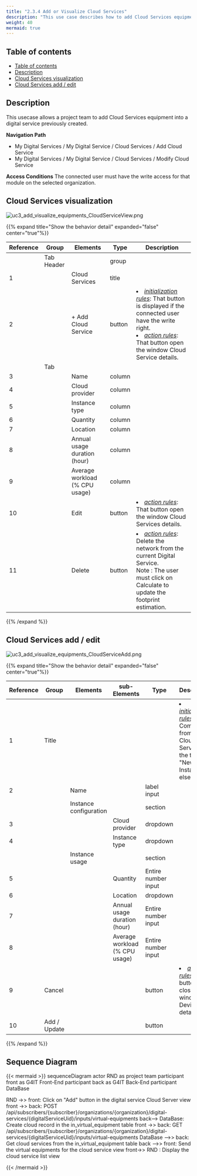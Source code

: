 ```yaml
---
title: "2.3.4 Add or Visualize Cloud Services"
description: "This use case describes how to add Cloud Services equipments to a digital service"
weight: 40
mermaid: true
---
```


## Table of contents

-   [Table of contents](#table-of-contents)
-   [Description](#description)
-   [Cloud Services visualization](#cloud-services-visualization)
-   [Cloud Services add / edit](#cloud-services-add--edit)

## Description

This usecase allows a project team to add Cloud Services equipment into a digital service previously created.

**Navigation Path**

-   My Digital Services / My Digital Service / Cloud Services / Add Cloud Service
-   My Digital Services / My Digital Service / Cloud Services / Modify Cloud Service

**Access Conditions**
The connected user must have the write access for that module on the selected organization.

## Cloud Services visualization

![uc3_add_visualize_equipments_CloudServiceView.png](../../images/uc3_add_visualize_equipments_CloudServiceView.png)

{{% expand title="Show the behavior detail" expanded="false" center="true"%}}

| Reference | Group      | Elements                       | Type   | Description                                                                                                                                                                              |
| --------- | ---------- | ------------------------------ | ------ | ---------------------------------------------------------------------------------------------------------------------------------------------------------------------------------------- |
|           | Tab Header |                                | group  |                                                                                                                                                                                          |
| 1         |            | Cloud Services                 | title  |                                                                                                                                                                                          |
| 2         |            | + Add Cloud Service            | button | <li><u>_initialization rules_</u>: That button is displayed if the connected user have the write right.<br><li><u>_action rules_</u>: That button open the window Cloud Service details. |
|           | Tab        |                                |        |                                                                                                                                                                                          |
| 3         |            | Name                           | column |                                                                                                                                                                                          |
| 4         |            | Cloud provider                 | column |                                                                                                                                                                                          |
| 5         |            | Instance type                  | column |                                                                                                                                                                                          |
| 6         |            | Quantity                       | column |                                                                                                                                                                                          |
| 7         |            | Location                       | column |                                                                                                                                                                                          |
| 8         |            | Annual usage duration (hour)   | column |                                                                                                                                                                                          |
| 9         |            | Average workload (% CPU usage) | column |                                                                                                                                                                                          |
| 10        |            | Edit                           | button | <li><u>_action rules_</u>: That button open the window Cloud Services details.                                                                                                           |
| 11        |            | Delete                         | button | <li><u>_action rules_</u>: Delete the network from the current Digital Service.<br>Note : The user must click on Calculate to update the footprint estimation.                           |

{{% /expand %}}

## Cloud Services add / edit

![uc3_add_visualize_equipments_CloudServiceAdd.png](../../images/uc3_add_visualize_equipments_CloudServiceAdd.png)

{{% expand title="Show the behavior detail" expanded="false" center="true"%}}

| Reference | Group        | Elements               | sub-Elements                   | Type                | Description                                                                                                       |
| --------- | ------------ | ---------------------- | ------------------------------ | ------------------- | ----------------------------------------------------------------------------------------------------------------- |
| 1         | Title        |                        |                                |                     | <li><u>_initialization rules_</u>: Coming from "Add Cloud Service", the title is "New Cloud Instance" else "xxx". |
| 2         |              | Name                   |                                | label input         |                                                                                                                   |
|           |              | Instance configuration |                                | section             |                                                                                                                   |
| 3         |              |                        | Cloud provider                 | dropdown            |                                                                                                                   |
| 4         |              |                        | Instance type                  | dropdown            |                                                                                                                   |
|           |              | Instance usage         |                                | section             |                                                                                                                   |
| 5         |              |                        | Quantity                       | Entire number input |                                                                                                                   |
| 6         |              |                        | Location                       | dropdown            |                                                                                                                   |
| 7         |              |                        | Annual usage duration (hour)   | Entire number input |                                                                                                                   |
| 8         |              |                        | Average workload (% CPU usage) | Entire number input |                                                                                                                   |
| 9         | Cancel       |                        |                                | button              | <li><u>_action rules_</u>: That button close the window Device details.<br>                                       |
| 10        | Add / Update |                        |                                | button              |                                                                                                                   |

{{% /expand %}}

## Sequence Diagram

{{< mermaid >}}
sequenceDiagram
actor RND as project team
participant front as G4IT Front-End
participant back as G4IT Back-End
participant DataBase

RND ->> front: Click on "Add" button in the digital service Cloud Server view
front ->> back: POST /api/subscribers/{subscriber}/organizations/{organization}/digital-services/{digitalServiceUid}/inputs/virtual-equipments
back--> DataBase: Create cloud record in the in_virtual_equipment table
front ->> back: GET /api/subscribers/{subscriber}/organizations/{organization}/digital-services/{digitalServiceUid}/inputs/virtual-equipments
DataBase -->> back: Get cloud services from the in_virtual_equipment table
back -->> front: Send the virtual equipments for the cloud service view
front->> RND : Display the cloud service list view

{{< /mermaid >}}
